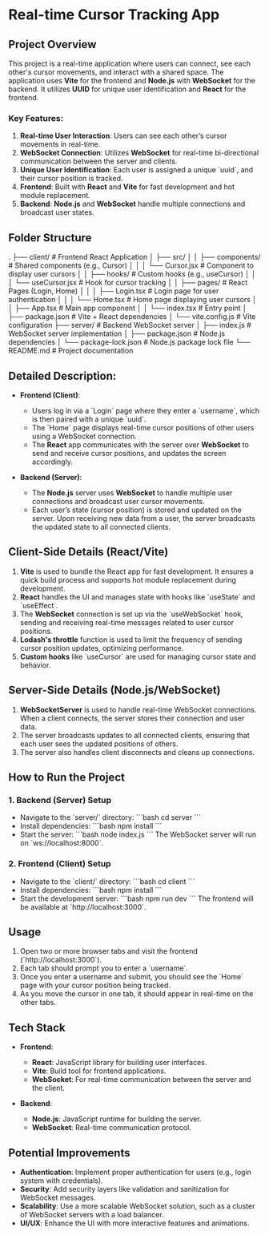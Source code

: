 # Real-time Cursor Tracking App

## Project Overview

This project is a real-time application where users can connect, see each other's cursor movements, and interact with a shared space. The application uses **Vite** for the frontend and **Node.js** with **WebSocket** for the backend. It utilizes **UUID** for unique user identification and **React** for the frontend.

### Key Features:
1. **Real-time User Interaction**: Users can see each other’s cursor movements in real-time.
2. **WebSocket Connection**: Utilizes **WebSocket** for real-time bi-directional communication between the server and clients.
3. **Unique User Identification**: Each user is assigned a unique \`uuid\`, and their cursor position is tracked.
4. **Frontend**: Built with **React** and **Vite** for fast development and hot module replacement.
5. **Backend**: **Node.js** and **WebSocket** handle multiple connections and broadcast user states.

## Folder Structure

.
├── client/                   # Frontend React Application
│   ├── src/
│   │   ├── components/       # Shared components (e.g., Cursor)
│   │   │   └── Cursor.jsx    # Component to display user cursors
│   │   ├── hooks/            # Custom hooks (e.g., useCursor)
│   │   │   └── useCursor.jsx # Hook for cursor tracking
│   │   ├── pages/            # React Pages (Login, Home)
│   │   │   ├── Login.tsx     # Login page for user authentication
│   │   │   └── Home.tsx      # Home page displaying user cursors
│   │   ├── App.tsx           # Main app component
│   │   └── index.tsx         # Entry point
│   ├── package.json          # Vite + React dependencies
│   └── vite.config.js        # Vite configuration
├── server/                   # Backend WebSocket server
│   ├── index.js              # WebSocket server implementation
│   ├── package.json          # Node.js dependencies
│   └── package-lock.json     # Node.js package lock file
└── README.md                 # Project documentation

## Detailed Description:

- **Frontend (Client)**: 
   - Users log in via a \`Login\` page where they enter a \`username\`, which is then paired with a unique \`uuid\`.
   - The \`Home\` page displays real-time cursor positions of other users using a WebSocket connection.
   - The **React** app communicates with the server over **WebSocket** to send and receive cursor positions, and updates the screen accordingly.

- **Backend (Server)**:
   - The **Node.js** server uses **WebSocket** to handle multiple user connections and broadcast user cursor movements.
   - Each user’s state (cursor position) is stored and updated on the server. Upon receiving new data from a user, the server broadcasts the updated state to all connected clients.

## Client-Side Details (React/Vite)

1. **Vite** is used to bundle the React app for fast development. It ensures a quick build process and supports hot module replacement during development.
2. **React** handles the UI and manages state with hooks like \`useState\` and \`useEffect\`.
3. The **WebSocket** connection is set up via the \`useWebSocket\` hook, sending and receiving real-time messages related to user cursor positions.
4. **Lodash's throttle** function is used to limit the frequency of sending cursor position updates, optimizing performance.
5. **Custom hooks** like \`useCursor\` are used for managing cursor state and behavior.

## Server-Side Details (Node.js/WebSocket)

1. **WebSocketServer** is used to handle real-time WebSocket connections. When a client connects, the server stores their connection and user data.
2. The server broadcasts updates to all connected clients, ensuring that each user sees the updated positions of others.
3. The server also handles client disconnects and cleans up connections.

## How to Run the Project

### 1. Backend (Server) Setup

- Navigate to the \`server/\` directory:
  \`\`\`bash
  cd server
  \`\`\`
- Install dependencies:
  \`\`\`bash
  npm install
  \`\`\`
- Start the server:
  \`\`\`bash
  node index.js
  \`\`\`
  The WebSocket server will run on \`ws://localhost:8000\`.

### 2. Frontend (Client) Setup

- Navigate to the \`client/\` directory:
  \`\`\`bash
  cd client
  \`\`\`
- Install dependencies:
  \`\`\`bash
  npm install
  \`\`\`
- Start the development server:
  \`\`\`bash
  npm run dev
  \`\`\`
  The frontend will be available at \`http://localhost:3000\`.

## Usage

1. Open two or more browser tabs and visit the frontend (\`http://localhost:3000\`).
2. Each tab should prompt you to enter a \`username\`.
3. Once you enter a username and submit, you should see the \`Home\` page with your cursor position being tracked.
4. As you move the cursor in one tab, it should appear in real-time on the other tabs.

## Tech Stack

- **Frontend**: 
  - **React**: JavaScript library for building user interfaces.
  - **Vite**: Build tool for frontend applications.
  - **WebSocket**: For real-time communication between the server and the client.
  
- **Backend**:
  - **Node.js**: JavaScript runtime for building the server.
  - **WebSocket**: Real-time communication protocol.

## Potential Improvements

- **Authentication**: Implement proper authentication for users (e.g., login system with credentials).
- **Security**: Add security layers like validation and sanitization for WebSocket messages.
- **Scalability**: Use a more scalable WebSocket solution, such as a cluster of WebSocket servers with a load balancer.
- **UI/UX**: Enhance the UI with more interactive features and animations.
